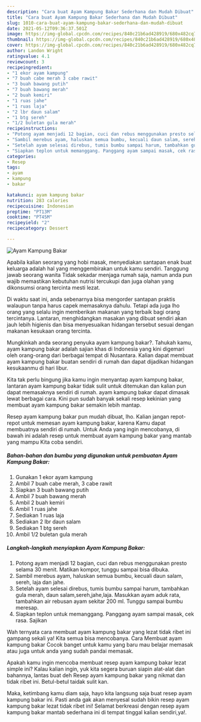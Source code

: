 ```yaml
---
description: "Cara buat Ayam Kampung Bakar Sederhana dan Mudah Dibuat"
title: "Cara buat Ayam Kampung Bakar Sederhana dan Mudah Dibuat"
slug: 1010-cara-buat-ayam-kampung-bakar-sederhana-dan-mudah-dibuat
date: 2021-05-12T09:36:37.501Z
image: https://img-global.cpcdn.com/recipes/840c21b6ad428919/680x482cq70/ayam-kampung-bakar-foto-resep-utama.jpg
thumbnail: https://img-global.cpcdn.com/recipes/840c21b6ad428919/680x482cq70/ayam-kampung-bakar-foto-resep-utama.jpg
cover: https://img-global.cpcdn.com/recipes/840c21b6ad428919/680x482cq70/ayam-kampung-bakar-foto-resep-utama.jpg
author: Landon Wright
ratingvalue: 4.1
reviewcount: 3
recipeingredient:
- "1 ekor ayam kampung"
- "7 buah cabe merah 3 cabe rawit"
- "3 buah bawang putih"
- "7 buah bawang merah"
- "2 buah kemiri"
- "1 ruas jahe"
- "1 ruas laja"
- "2 lbr daun salam"
- "1 btg sereh"
- "1/2 buletan gula merah"
recipeinstructions:
- "Potong ayam menjadi 12 bagian, cuci dan rebus menggunakan presto selama 30 menit. Matikan kompor, tunggu sampai bisa dibuka."
- "Sambil merebus ayam, haluskan semua bumbu, kecuali daun salam, sereh, laja dan jahe."
- "Setelah ayam selesai direbus, tumis bumbu sampai harum, tambahkan gula merah, daun salam,sereh,jahe,laja. Masukkan ayam aduk rata, tambahkan air rebusan ayam sekitar 200 ml. Tunggu sampai bumbu meresap."
- "Siapkan teplon untuk memanggang. Panggang ayam sampai masak, cek rasa. Sajikan"
categories:
- Resep
tags:
- ayam
- kampung
- bakar

katakunci: ayam kampung bakar 
nutrition: 283 calories
recipecuisine: Indonesian
preptime: "PT13M"
cooktime: "PT45M"
recipeyield: "2"
recipecategory: Dessert

---
```



![Ayam Kampung Bakar](https://img-global.cpcdn.com/recipes/840c21b6ad428919/680x482cq70/ayam-kampung-bakar-foto-resep-utama.jpg)

Apabila kalian seorang yang hobi masak, menyediakan santapan enak buat keluarga adalah hal yang menggembirakan untuk kamu sendiri. Tanggung jawab seorang  wanita Tidak sekadar menjaga rumah saja, namun anda pun wajib memastikan kebutuhan nutrisi tercukupi dan juga olahan yang dikonsumsi orang tercinta mesti lezat.

Di waktu  saat ini, anda sebenarnya bisa mengorder santapan praktis walaupun tanpa harus capek memasaknya dahulu. Tetapi ada juga lho orang yang selalu ingin memberikan makanan yang terbaik bagi orang tercintanya. Lantaran, menghidangkan masakan yang dibuat sendiri akan jauh lebih higienis dan bisa menyesuaikan hidangan tersebut sesuai dengan makanan kesukaan orang tercinta. 



Mungkinkah anda seorang penyuka ayam kampung bakar?. Tahukah kamu, ayam kampung bakar adalah sajian khas di Indonesia yang kini digemari oleh orang-orang dari berbagai tempat di Nusantara. Kalian dapat membuat ayam kampung bakar buatan sendiri di rumah dan dapat dijadikan hidangan kesukaanmu di hari libur.

Kita tak perlu bingung jika kamu ingin menyantap ayam kampung bakar, lantaran ayam kampung bakar tidak sulit untuk ditemukan dan kalian pun dapat memasaknya sendiri di rumah. ayam kampung bakar dapat dimasak lewat berbagai cara. Kini pun sudah banyak sekali resep kekinian yang membuat ayam kampung bakar semakin lebih mantap.

Resep ayam kampung bakar pun mudah dibuat, lho. Kalian jangan repot-repot untuk memesan ayam kampung bakar, karena Kamu dapat membuatnya sendiri di rumah. Untuk Anda yang ingin mencobanya, di bawah ini adalah resep untuk membuat ayam kampung bakar yang mantab yang mampu Kita coba sendiri.

<!--inarticleads1-->

##### Bahan-bahan dan bumbu yang digunakan untuk pembuatan Ayam Kampung Bakar:

1. Gunakan 1 ekor ayam kampung
1. Ambil 7 buah cabe merah, 3 cabe rawit
1. Siapkan 3 buah bawang putih
1. Ambil 7 buah bawang merah
1. Ambil 2 buah kemiri
1. Ambil 1 ruas jahe
1. Sediakan 1 ruas laja
1. Sediakan 2 lbr daun salam
1. Sediakan 1 btg sereh
1. Ambil 1/2 buletan gula merah




<!--inarticleads2-->

##### Langkah-langkah menyiapkan Ayam Kampung Bakar:

1. Potong ayam menjadi 12 bagian, cuci dan rebus menggunakan presto selama 30 menit. Matikan kompor, tunggu sampai bisa dibuka.
1. Sambil merebus ayam, haluskan semua bumbu, kecuali daun salam, sereh, laja dan jahe.
1. Setelah ayam selesai direbus, tumis bumbu sampai harum, tambahkan gula merah, daun salam,sereh,jahe,laja. Masukkan ayam aduk rata, tambahkan air rebusan ayam sekitar 200 ml. Tunggu sampai bumbu meresap.
1. Siapkan teplon untuk memanggang. Panggang ayam sampai masak, cek rasa. Sajikan




Wah ternyata cara membuat ayam kampung bakar yang lezat tidak ribet ini gampang sekali ya! Kita semua bisa mencobanya. Cara Membuat ayam kampung bakar Cocok banget untuk kamu yang baru mau belajar memasak atau juga untuk anda yang sudah pandai memasak.

Apakah kamu ingin mencoba membuat resep ayam kampung bakar lezat simple ini? Kalau kalian ingin, yuk kita segera buruan siapin alat-alat dan bahannya, lantas buat deh Resep ayam kampung bakar yang nikmat dan tidak ribet ini. Betul-betul taidak sulit kan. 

Maka, ketimbang kamu diam saja, hayo kita langsung saja buat resep ayam kampung bakar ini. Pasti anda gak akan menyesal sudah bikin resep ayam kampung bakar lezat tidak ribet ini! Selamat berkreasi dengan resep ayam kampung bakar mantab sederhana ini di tempat tinggal kalian sendiri,ya!.

